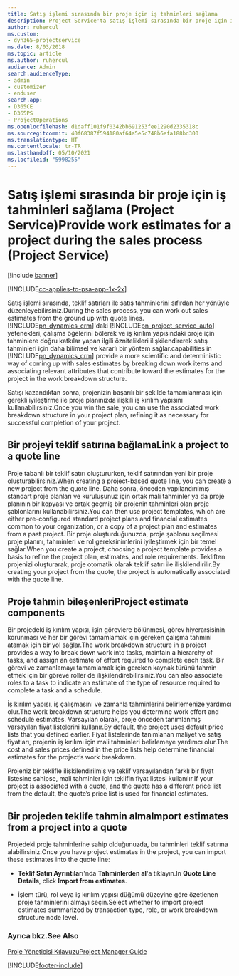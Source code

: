 ```yaml
---
title: Satış işlemi sırasında bir proje için iş tahminleri sağlama
description: Project Service'ta satış işlemi sırasında bir proje için iş tahminleri sağlama
author: ruhercul
ms.custom:
- dyn365-projectservice
ms.date: 8/03/2018
ms.topic: article
ms.author: ruhercul
audience: Admin
search.audienceType:
- admin
- customizer
- enduser
search.app:
- D365CE
- D365PS
- ProjectOperations
ms.openlocfilehash: d1daff101f9f0342bb691253fee1290d2335318c
ms.sourcegitcommit: 40f68387f594180af64a5e5c748b6efa188bd300
ms.translationtype: HT
ms.contentlocale: tr-TR
ms.lasthandoff: 05/10/2021
ms.locfileid: "5998255"
---
```

# <a name="provide-work-estimates-for-a-project-during-the-sales-process-project-service"></a><span data-ttu-id="447b1-103">Satış işlemi sırasında bir proje için iş tahminleri sağlama (Project Service)</span><span class="sxs-lookup"><span data-stu-id="447b1-103">Provide work estimates for a project during the sales process (Project Service)</span></span>

[!include [banner](../includes/psa-now-project-operations.md)]

[!INCLUDE[cc-applies-to-psa-app-1x-2x](../includes/cc-applies-to-psa-app-1x-2x.md)]

<span data-ttu-id="447b1-104">Satış işlemi sırasında, teklif satırları ile satış tahminlerini sıfırdan her yönüyle düzenleyebilirsiniz.</span><span class="sxs-lookup"><span data-stu-id="447b1-104">During the sales process, you can work out sales estimates from the ground up with quote lines.</span></span> [!INCLUDE[pn_dynamics_crm](../includes/pn-dynamics-crm.md)]<span data-ttu-id="447b1-105">'daki [!INCLUDE[pn_project_service_auto](../includes/pn-project-service-auto.md)] yetenekleri, çalışma öğelerini bölerek ve iş kırılım yapısındaki proje için tahminlere doğru katkılar yapan ilgili öznitelikleri ilişkilendirerek satış tahminleri için daha bilimsel ve kararlı bir yöntem sağlar.</span><span class="sxs-lookup"><span data-stu-id="447b1-105">capabilities in [!INCLUDE[pn_dynamics_crm](../includes/pn-dynamics-crm.md)] provide a more scientific and deterministic way of coming up with sales estimates by breaking down work items and associating relevant attributes that contribute toward the estimates for the project in the work breakdown structure.</span></span>  
  
 <span data-ttu-id="447b1-106">Satışı kazandıktan sonra, projenizin başarılı bir şekilde tamamlanması için gerekli iyileştirme ile proje planınızda ilişkili iş kırılım yapısını kullanabilirsiniz.</span><span class="sxs-lookup"><span data-stu-id="447b1-106">Once you win the sale, you can use the associated work breakdown structure in your project plan, refining it as necessary for successful completion of your project.</span></span>  
  
## <a name="link-a-project-to-a-quote-line"></a><span data-ttu-id="447b1-107">Bir projeyi teklif satırına bağlama</span><span class="sxs-lookup"><span data-stu-id="447b1-107">Link a project to a quote line</span></span>  
 <span data-ttu-id="447b1-108">Proje tabanlı bir teklif satırı oluştururken, teklif satırından yeni bir proje oluşturabilirsiniz.</span><span class="sxs-lookup"><span data-stu-id="447b1-108">When creating a project-based quote line, you can create a new project from the quote line.</span></span> <span data-ttu-id="447b1-109">Daha sonra, önceden yapılandırılmış standart proje planları ve kuruluşunuz için ortak mali tahminler ya da proje planının bir kopyası ve ortak geçmiş bir projenin tahminleri olan proje şablonlarını kullanabilirsiniz.</span><span class="sxs-lookup"><span data-stu-id="447b1-109">You can then use project templates, which are either pre-configured standard project plans and financial estimates common to your organization, or a copy of a project plan and estimates from a past project.</span></span> <span data-ttu-id="447b1-110">Bir proje oluşturduğunuzda, proje şablonu seçilmesi proje planını, tahminleri ve rol gereksinimlerini iyileştirmek için bir temel sağlar.</span><span class="sxs-lookup"><span data-stu-id="447b1-110">When you create a project, choosing a project template provides a basis to refine the project plan, estimates, and role requirements.</span></span> <span data-ttu-id="447b1-111">Tekliften projenizi oluşturarak, proje otomatik olarak teklif satırı ile ilişkilendirilir.</span><span class="sxs-lookup"><span data-stu-id="447b1-111">By creating your project from the quote, the project is automatically associated with the quote line.</span></span>  
  
## <a name="project-estimate-components"></a><span data-ttu-id="447b1-112">Proje tahmin bileşenleri</span><span class="sxs-lookup"><span data-stu-id="447b1-112">Project estimate components</span></span>  
 <span data-ttu-id="447b1-113">Bir projedeki iş kırılım yapısı, işin görevlere bölünmesi, görev hiyerarşisinin korunması ve her bir görevi tamamlamak için gereken çalışma tahmini atamak için bir yol sağlar.</span><span class="sxs-lookup"><span data-stu-id="447b1-113">The work breakdown structure in a project provides a way to break down work into tasks, maintain a hierarchy of tasks, and assign an estimate of effort required to complete each task.</span></span> <span data-ttu-id="447b1-114">Bir görevi ve zamanlamayı tamamlamak için gereken kaynak türünü tahmin etmek için bir göreve roller de ilişkilendirebilirsiniz.</span><span class="sxs-lookup"><span data-stu-id="447b1-114">You can also associate roles to a task to indicate an estimate of the type of resource required to complete a task and a schedule.</span></span>  
  
 <span data-ttu-id="447b1-115">İş kırılım yapısı, iş çalışmasını ve zamanla tahminlerini belirlemenize yardımcı olur.</span><span class="sxs-lookup"><span data-stu-id="447b1-115">The work breakdown structure helps you determine work effort and schedule estimates.</span></span> <span data-ttu-id="447b1-116">Varsayılan olarak, proje önceden tanımlanmış varsayılan fiyat listelerini kullanır.</span><span class="sxs-lookup"><span data-stu-id="447b1-116">By default, the project uses default price lists that you defined earlier.</span></span> <span data-ttu-id="447b1-117">Fiyat listelerinde tanımlanan maliyet ve satış fiyatları, projenin iş kırılımı için mali tahminleri belirlemeye yardımcı olur.</span><span class="sxs-lookup"><span data-stu-id="447b1-117">The cost and sales prices defined in the price lists help determine financial estimates for the project’s work breakdown.</span></span>  
  
 <span data-ttu-id="447b1-118">Projeniz bir teklifle ilişkilendirilmiş ve teklif varsayılandan farklı bir fiyat listesine sahipse, mali tahminler için teklifin fiyat listesi kullanılır.</span><span class="sxs-lookup"><span data-stu-id="447b1-118">If your project is associated with a quote, and the quote has a different price list from the default, the quote’s price list is used for financial estimates.</span></span>  
  
## <a name="import-estimates-from-a-project-into-a-quote"></a><span data-ttu-id="447b1-119">Bir projeden teklife tahmin alma</span><span class="sxs-lookup"><span data-stu-id="447b1-119">Import estimates from a project into a quote</span></span>  
 <span data-ttu-id="447b1-120">Projedeki proje tahminlerine sahip olduğunuzda, bu tahminleri teklif satırına alabilirsiniz:</span><span class="sxs-lookup"><span data-stu-id="447b1-120">Once you have project estimates in the project, you can import these estimates into the quote line:</span></span>  
  
-   <span data-ttu-id="447b1-121">**Teklif Satırı Ayrıntıları**'nda **Tahminlerden al**'a tıklayın.</span><span class="sxs-lookup"><span data-stu-id="447b1-121">In **Quote Line Details**, click **Import from estimates**.</span></span> 

-   <span data-ttu-id="447b1-122">İşlem türü, rol veya iş kırılım yapısı düğümü düzeyine göre özetlenen proje tahminlerini almayı seçin.</span><span class="sxs-lookup"><span data-stu-id="447b1-122">Select whether to import project estimates summarized by transaction type, role, or work breakdown structure node level.</span></span>  
  
### <a name="see-also"></a><span data-ttu-id="447b1-123">Ayrıca bkz.</span><span class="sxs-lookup"><span data-stu-id="447b1-123">See Also</span></span>  
 [<span data-ttu-id="447b1-124">Proje Yöneticisi Kılavuzu</span><span class="sxs-lookup"><span data-stu-id="447b1-124">Project Manager Guide</span></span>](../psa/project-manager-guide.md)


[!INCLUDE[footer-include](../includes/footer-banner.md)]